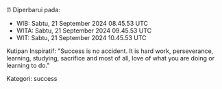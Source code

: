 ⏰ Diperbarui pada:
- WIB: Sabtu, 21 September 2024 08.45.53 UTC
- WITA: Sabtu, 21 September 2024 09.45.53 UTC
- WIT: Sabtu, 21 September 2024 10.45.53 UTC

Kutipan Inspiratif:
"Success is no accident. It is hard work, perseverance, learning, studying, sacrifice and most of all, love of what you are doing or learning to do."


Kategori: success

